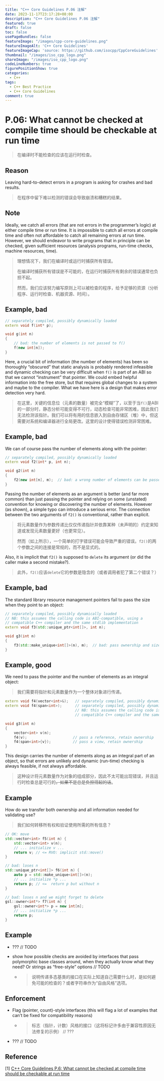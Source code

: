 ```yaml
---
title: "C++ Core Guidelines P.06 注解"
date: 2023-11-17T23:17:28+08:00
description: "C++ Core Guidelines P.06 注解"
featured: true
draft: false
toc: false
usePageBundles: false
featureImage: "/images/cpp-core-guidelines.png"
featureImageAlt: 'C++ Core Guidelines'
featureImageCap: 'source: https://github.com/isocpp/CppCoreGuidelines'
thumbnail: "/images/iso_cpp_logo.png"
shareImage: "/images/iso_cpp_logo.png"
codeLineNumbers: true
figurePositionShow: true
categories:
  - C++
tags:
  - C++ Best Practice
  - C++ Core Guidelines
comment: true
---
```


# P.06: What cannot be checked at compile time should be checkable at run time

>在编译时不能检查的应该在运行时检查。

## Reason

Leaving hard-to-detect errors in a program is asking for crashes and bad results.

> 在程序中留下难以检测的错误会导致崩溃和糟糕的结果。

## Note

Ideally, we catch all errors (that are not errors in the programmer’s logic) at either compile time or run time. It is impossible to catch all errors at compile time and often not affordable to catch all remaining errors at run time. However, we should endeavor to write programs that in principle can be checked, given sufficient resources (analysis programs, run-time checks, machine resources, time).

> 理想情况下，我们在编译时或运行时捕获所有错误。
>
> 在编译时捕获所有错误是不可能的，在运行时捕获所有剩余的错误通常也负担不起。
>
> 然而，我们应该努力编写原则上可以被检查的程序，给予足够的资源（分析程序、运行时检查、机器资源、时间）。

## Example, bad

```c++
// separately compiled, possibly dynamically loaded
extern void f(int* p);

void g(int n)
{
    // bad: the number of elements is not passed to f()
    f(new int[n]);
}
```

Here, a crucial bit of information (the number of elements) has been so thoroughly “obscured” that static analysis is probably rendered infeasible and dynamic checking can be very difficult when `f()` is part of an ABI so that we cannot “instrument” that pointer. We could embed helpful information into the free store, but that requires global changes to a system and maybe to the compiler. What we have here is a design that makes error detection very hard.

> 在这里，关键的信息位（元素的数量）被完全“模糊”了，以至于当`f()`是ABI的一部分时，静态分析可能变得不可行，动态检查可能非常困难，因此我们无法检测该指针。我们可以将有用的信息嵌入到自由存储区（堆）中，但这需要对系统和编译器进行全局更改。这里的设计使得错误检测非常困难。

## Example, bad

We can of course pass the number of elements along with the pointer:

```c++
// separately compiled, possibly dynamically loaded
extern void f2(int* p, int n);

void g2(int n)
{
    f2(new int[n], m);  // bad: a wrong number of elements can be passed to f()
}
```

Passing the number of elements as an argument is better (and far more common) than just passing the pointer and relying on some (unstated) convention for knowing or discovering the number of elements. However (as shown), a simple typo can introduce a serious error. The connection between the two arguments of `f2()` is conventional, rather than explicit.

> 将元素数量作为参数传递比仅仅传递指针并依靠某种（未声明的）约定来知道或发现元素数量更好（也更常见）。
>
> 然而（如上所示），一个简单的打字错误可能会导致严重的错误。`f2()`的两个参数之间的连接是常规的，而不是显式的。

Also, it is implicit that `f2()` is supposed to `delete` its argument (or did the caller make a second mistake?).

> 此外，`f2()`应该`delete`它的参数是隐含的（或者调用者犯了第二个错误？）

## Example, bad

The standard library resource management pointers fail to pass the size when they point to an object:

```c++
// separately compiled, possibly dynamically loaded
// NB: this assumes the calling code is ABI-compatible, using a
// compatible C++ compiler and the same stdlib implementation
extern void f3(std::unique_ptr<int[]>, int n);

void g3(int n)
{
    f3(std::make_unique<int[]>(n), m);	// bad: pass ownership and size separately
}
```

## Example, good

We need to pass the pointer and the number of elements as an integral object:

> 我们需要将指针和元素数量作为一个整体对象进行传递。

```c++
extern void f4(vector<int>&);   // separately compiled, possibly dynamically loaded
extern void f4(span<int>);      // separately compiled, possibly dynamically loaded
                                // NB: this assumes the calling code is ABI-compatible, using a
                                // compatible C++ compiler and the same stdlib implementation

void g3(int n)
{
    vector<int> v(n);
    f4(v);                     // pass a reference, retain ownership
    f4(span<int>{v});          // pass a view, retain ownership
}
```

This design carries the number of elements along as an integral part of an object, so that errors are unlikely and dynamic (run-time) checking is always feasible, if not always affordable.

> 这种设计将元素数量作为对象的组成部分，因此不太可能出现错误，并且运行时检查总是可行的~~，如果不是总是负担得起的话~~。

## Example

How do we transfer both ownership and all information needed for validating use?

> 我们如何转移所有权和验证使用所需的所有信息？

```c++
// OK: move
std::vector<int> f5(int n) {
    std::vector<int> v(n);
    // ... initialize v ...
    return v; // <= RVO: implicit std::move()
}

// bad: loses n
std::unique_ptr<int[]> f6(int n) {
    auto p = std::make_unique<int[]>(n);
    // ... initialize *p ...
    return p; // <=  return p but without n
}

// bad: loses n and we might forget to delete
gsl::owner<int*> f7(int n) {
    gsl::owner<int*> p = new int[n];
    // ... initialize *p ...
    return p;
}
```

## Example

- ??? // TODO

- show how possible checks are avoided by interfaces that pass polymorphic base classes around, when they actually know what they need? Or strings as “free-style” options // TODO

  - > 说明传递多态基类的接口在实际上知道自己需要什么时，是如何避免可能的检查的？或者字符串作为“自由风格”选项。

## Enforcement

- Flag (pointer, count)-style interfaces (this will flag a lot of examples that can’t be fixed for compatibility reasons)

  - > 标志（指针，计数）风格的接口（这将标记许多由于兼容性原因无法修复的示例） // ???

- ??? // TODO

## Reference

[1] [C++ Core Guidelines P.6: What cannot be checked at compile time should be checkable at run time](https://isocpp.github.io/CppCoreGuidelines/CppCoreGuidelines#p6-what-cannot-be-checked-at-compile-time-should-be-checkable-at-run-time)

